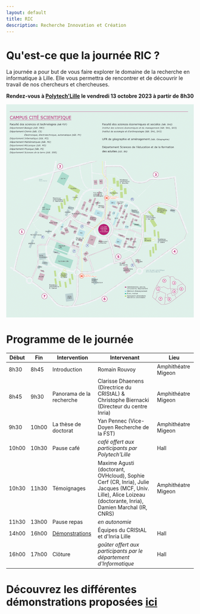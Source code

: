 ```yaml
---
layout: default
title: RIC
description: Recherche Innovation et Création
---
```


#  Qu'est-ce que la journée RIC ?

La journée a pour but de vous faire explorer le domaine de la recherche en informatique à Lille.
Elle vous permettra de rencontrer et de découvrir le travail de nos chercheurs et chercheuses.  

**Rendez-vous à [Polytech'Lille](https://www.polytech-lille.fr/) le vendredi 13 octobre 2023 à partir de 8h30**

![plan_campus](/doc/img/plan_campus_univ-lille.png)


# Programme de le journée

| Début | Fin   | Intervention             | Intervenant                                                                                                                                                  | Lieu                |
|-------|-------|--------------------------|--------------------------------------------------------------------------------------------------------------------------------------------------------------|---------------------|
| 8h30  | 8h45  | Introduction             | Romain Rouvoy                                                                                                                                                | Amphithéatre Migeon |
| 8h45  | 9h30  | Panorama de la recherche | Clarisse Dhaenens (Directrice du CRIStAL) & Christophe Biernacki (Directeur du centre Inria)                                                                 | Amphithéatre Migeon |
| 9h30  | 10h00 | La thèse de doctorat     | Yan Pennec (Vice-Doyen Recherche de la FST)                                                                                                                  | Amphithéatre Migeon |
| 10h00 | 10h30 | Pause café               | _café offert aux participants par Polytech'Lille_                                                                                                            | Hall                |
| 10h30 | 11h30 | Témoignages              | Maxime Agusti (doctorant, OVHcloud), Sophie Cerf (CR, Inria), Julie Jacques (MCF, Univ. Lille), Alice Loizeau (doctorante, Inria), Damien Marchal (IR, CNRS) | Amphithéatre Migeon |
| 11h30 | 13h00 | Pause repas              | _en autonomie_                                                                                                                                               |                     |
| 14h00 | 16h00 | [Démonstrations](./demo.html)| Équipes du CRIStAL et d'Inria Lille                                                                                                                      | Hall                |
| 16h00 | 17h00 | Clôture                  | _goûter offert aux participants par le département d'Informatique_                                                                                           | Hall                |


# Découvrez les différentes démonstrations proposées [ici](./demo.html)
